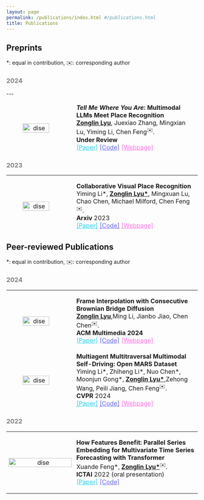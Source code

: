 ```yaml
---
layout: page
permalink: /publications/index.html #/publications.html
title: Publications
---
```


<style>
  /* 自定义链接样式 */
  .custom-link—project {
    color: rgb(255,115,227);
  }
</style>

<style>
  /* 自定义链接样式 */
  .custom-link—code {
    color: rgb(103, 100, 248);
  }
</style>

<style>
  /* 自定义链接样式 */
  .custom-link—paper {
    color: rgb(39, 207, 236);
  }
</style>


## Preprints

*: equal in contribution, ✉️: corresponding author


<h3 style="color: gray;">2024</h3>
---

<table style="width:100%;border:0px;border-spacing:0px;border-collapse:separate;margin-right:auto;margin-left:auto;">
  <tbody>
    <tr>
      <td style="margin:5px;padding:5px;width:35%;max-width:90%" align="center" class="image-wrapper">
        <img style="margin:1px;padding-right:20px;width:65%;max-width:100%" src="https://zonglinl.github.io/images/LLM4VPR.png" alt="dise"> 
      </td>
      <td width="75%" valign="center" class="text-wrapper"> 
          <papertitle>
            <strong>
              	<i>Tell Me Where You Are</i>: Multimodal LLMs Meet Place Recognition
            </strong>
          </papertitle>
          <br>
          <strong><u>Zonglin Lyu</u></strong>, Juexiao Zhang, Mingxian Lu, Yiming Li, Chen Feng<sup>✉️</sup>.
          <br>  
          <strong>Under Review</strong> 
          <br>
          <a href="https://arxiv.org/pdf/2406.17520" class="custom-link—paper">[Paper]</a>
          <a href="https://github.com/ai4ce/LLM4VPR" class="custom-link—code">[Code]</a>
          <a href="https://ai4ce.github.io/LLM4VPR/" class="custom-link—project">[Webpage]</a>
      </td>
    </tr>

  </tbody>
</table>


<h3 style="color: gray;">2023</h3>

---

<table style="width:100%;border:0px;border-spacing:0px;border-collapse:separate;margin-right:auto;margin-left:auto;">
  <tbody>
    <tr>
      <td style="margin:5px;padding:5px;width:35%;max-width:90%" align="center" class="image-wrapper">
        <img style="margin:1px;padding-right:20px;width:65%;max-width:100%" src="https://zonglinl.github.io/images/CoVPR.jpg" alt="dise"> 
      </td>
      <td width="75%" valign="center" class="text-wrapper"> 
          <papertitle>
            <strong>
              Collaborative Visual Place Recognition
            </strong>
          </papertitle>
          <br>
          Yiming Li*, <strong><u>Zonglin Lyu*</u></strong>, Mingxuan Lu, Chao Chen, Michael Milford, Chen Feng<sup>✉️</sup>.
          <br>  
          <strong>Arxiv</strong> 2023
          <br>
          <a href="https://arxiv.org/abs/2310.05541" class="custom-link—paper">[Paper]</a>
          <a href="https://github.com/ai4ce/CoVPR" class="custom-link—code">[Code]</a>
          <a href="https://ai4ce.github.io/CoVPR/" class="custom-link—project">[Webpage]</a>
      </td>
    </tr>

  </tbody>
</table>



## Peer-reviewed Publications

*: equal in contribution, ✉️: corresponding author

<!-- =================================================================================== -->

<h3 style="color: gray;">2024</h3>

---


<table style="width:100%;border:0px;border-spacing:0px;border-collapse:separate;margin-right:auto;margin-left:auto;">
  <tbody>
    <tr>
      <td style="margin:5px;padding:5px;width:35%;max-width:90%" align="center" class="image-wrapper">
        <img style="margin:1px;padding-right:20px;width:65%;max-width:100%" src="https://zonglinl.github.io/images/BB.png" alt="dise"> 
      </td>
      <td width="75%" valign="center" class="text-wrapper"> 
          <papertitle>
            <strong>
              	Frame Interpolation with Consecutive Brownian Bridge Diffusion
            </strong>
          </papertitle>
          <br>
          <strong><u>Zonglin Lyu</u></strong>,Ming Li, Jianbo Jiao, Chen Chen<sup>✉️</sup>.
          <br>  
          <strong>ACM Multimedia 2024</strong>
          <br>
          <a href="https://arxiv.org/pdf/2405.05953" class="custom-link—paper">[Paper]</a>
          <a href="https://github.com/ZonglinL/ConsecutiveBrownianBridge" class="custom-link—code">[Code]</a>
          <a href="https://zonglinl.github.io/videointerp/" class="custom-link—project">[Webpage]</a>
      </td>
    </tr>

  </tbody>
</table>


<table style="width:100%;border:0px;border-spacing:0px;border-collapse:separate;margin-right:auto;margin-left:auto;">
  <tbody>
    <tr>
      <td style="margin:5px;padding:5px;width:35%;max-width:90%" align="center" class="image-wrapper">
        <img style="margin:1px;padding-right:20px;width:65%;max-width:100%" src="https://zonglinl.github.io/images/MARS.png" alt="dise"> 
      </td>
      <td width="75%" valign="center" class="text-wrapper"> 
          <papertitle>
            <strong>
              	Multiagent Multitraversal Multimodal Self-Driving: Open MARS Dataset
            </strong>
          </papertitle>
          <br>
          Yiming Li*, Zhiheng Li*, Nuo Chen*, Moonjun Gong*, <strong><u>Zonglin Lyu*</u></strong>,Zehong Wang, Peili Jiang, Chen Feng<sup>✉️</sup>.
          <br>  
          <strong>CVPR</strong> 2024
          <br>
          <a href="https://openaccess.thecvf.com/content/CVPR2024/papers/Li_Multiagent_Multitraversal_Multimodal_Self-Driving_Open_MARS_Dataset_CVPR_2024_paper.pdf" class="custom-link—paper">[Paper]</a>
          <a href="https://github.com/ai4ce/MARS" class="custom-link—code">[Code]</a>
          <a href="https://ai4ce.github.io/MARS" class="custom-link—project">[Webpage]</a>
      </td>
    </tr>

  </tbody>
</table>

<h3 style="color: gray;">2022</h3>

---


<table style="width:100%;border:0px;border-spacing:0px;border-collapse:separate;margin-right:auto;margin-left:auto;">
  <tbody>
    <tr>
      <td style="margin:5px;padding:5px;width:35%;max-width:90%" align="center" class="image-wrapper">
        <img style="margin:1px;padding-right:20px;width:100%;max-width:100%" src="https://zonglinl.github.io/images/parallel.png" alt="dise"> 
      </td>
      <td width="75%" valign="center" class="text-wrapper"> 
          <papertitle>
            <strong>
              How Features Benefit: Parallel Series Embedding for Multivariate Time Series Forecasting with Transformer
            </strong>
          </papertitle>
          <br>
          Xuande Feng*, <strong><u>Zonglin Lyu*</u></strong><sup>✉️</sup>.
          <br>  
          <strong>ICTAI</strong> 2022 (oral presentation)
          <br>
          <a href="https://ieeexplore.ieee.org/document/10098079" class="custom-link—paper">[Paper]</a>
          <a href="https://github.com/ZonglinL/ParallelSeries" class="custom-link—code">[Code]</a>
      </td>
    </tr>

  </tbody>
</table>



<!-- =================================================================================== -->



---
